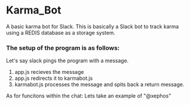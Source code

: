 # Karma_Bot
A basic karma bot for Slack.
This is basically a Slack bot to track karma using a REDIS database as a storage system.
<h3>The setup of the program is as follows:</h3>
<p>Let's say slack pings the program with a message.
  <ol>
    <li>app.js recieves the message</li>
    <li>app.js redirects it to karmabot.js</li>
    <li>karmabot.js processes the message and spits back a return message.</li>
  </ol>
</p>
As for funcitons within the chat:
Lets take an example of "@xephos"
